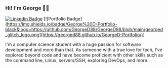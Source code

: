 ### Hi! I'm George 👨‍💻

[![Linkedin Badge](https://img.shields.io/badge/-LinkedIn-0e76a8?style=flat-square&logo=Linkedin&logoColor=white)](https://www.linkedin.com/in/george-doujaiji/)
[![Portfolio Badge](https://img.shields.io/badge/George%20D-Portfolio-black&logo=https://github.com/GeorgeD88/GeorgeD88/blob/main/georged_glitch_logo.png](https://georged88.github.io/GeorgeD-Portfolio/)]

I'm a computer science student with a huge passion for software development and more than that. As someone with a true love for tech, I've explored beyond code and have become proficient with other skills such as the command line, Linux, servers/SSH, exploring DevOps, and more.

<!--
**GeorgeD88/GeorgeD88** is a ✨ _special_ ✨ repository because its `README.md` (this file) appears on your GitHub profile.

Here are some ideas to get you started:

- 🔭 I’m currently working on ...
- 🌱 I’m currently learning ...
- 👯 I’m looking to collaborate on ...
- 🤔 I’m looking for help with ...
- 💬 Ask me about ...
- 📫 How to reach me: ...
- 😄 Pronouns: ...
- ⚡ Fun fact: ...
-->
